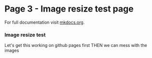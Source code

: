 # Page 3 - Image resize test page

For full documentation visit [mkdocs.org](https://www.mkdocs.org).

### Image resize test

Let's get this working on github pages first THEN we can mess with the images
